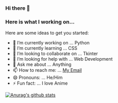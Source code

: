### Hi there 👋
### Here is what I working on...

<!--
**mercado-joshua/mercado-joshua** is a ✨ _special_ ✨ repository because its `README.md` (this file) appears on your GitHub profile.
-->

Here are some ideas to get you started:

- 🔭 I’m currently working on ... Python
- 🌱 I’m currently learning ... CSS
- 👯 I’m looking to collaborate on ... Tkinter
- 🤔 I’m looking for help with ... Web Development
- 💬 Ask me about ... Anything
- 📫 How to reach me: ... [My Email](mercado.joshua.web@gmail.com)
- 😄 Pronouns: ... He/Him
- ⚡ Fun fact: ... I love Anime

<!-- https://arturssmirnovs.github.io/github-profile-readme-generator/ -->

[![Anurag's github stats](https://github-readme-stats.vercel.app/api?username=mercado-joshua)](https://github.com/anuraghazra/github-readme-stats)
